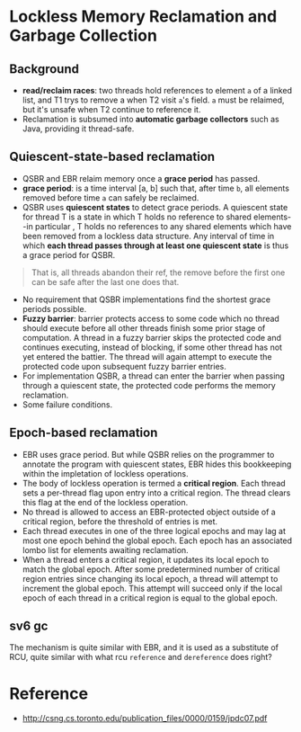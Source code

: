 # Lockless Memory Reclamation and Garbage Collection

## Background
- **read/reclaim races**: two threads hold references to element `a` of a linked list, and T1 trys to remove a when T2 visit `a`'s field.
 `a` must be relaimed, but it's unsafe when T2 continue to reference it.
- Reclamation is subsumed into **automatic garbage collectors** such as Java, providing it thread-safe.

## Quiescent-state-based reclamation
- QSBR and EBR relaim memory once a **grace period** has passed.
- **grace period**: is a time interval [a, b] such that, after time `b`, all elements removed before time `a` can safely be reclaimed.
- QSBR uses **quiescent states** to detect grace periods. A quiescent state for thread T is a state in which T holds no reference to shared elements--in particular
, T holds no references to any shared elements which have been removed from a lockless data structure. Any interval of time in which **each thread passes through at
 least one quiescent state** is thus a grace period for QSBR.
> That is, all threads abandon their ref, the remove before the first one can be safe after the last one does that.
- No requirement that QSBR implementations find the shortest grace periods possible.
- **Fuzzy barrier**: barrier protects access to some code which no thread should execute before all other threads finish some prior stage of computation.
 A thread in a fuzzy barrier skips the protected code and continues executing, instead of blocking, if some other thread has not yet entered the battier.
 The thread will again attempt to execute the protected code upon subsequent fuzzy barrier entries.
- For implementation QSBR, a thread can enter the barrier when passing through a quiescent state, the protected code performs the memory reclamation.
- Some failure conditions.

## Epoch-based reclamation
- EBR uses grace period. But while QSBR relies on the programmer to annotate the program with quiescent states, EBR hides this bookkeeping within the impletation of lockless operations.
- The body of lockless operation is termed a **critical region**. Each thread sets a per-thread flag upon entry into a critical region. The thread clears this flag at the end of the lockless operation.
- No thread is allowed to access an EBR-protected object outside of a critical region, before the threshold of entries is met.
- Each thread executes in one of the three logical epochs and may lag at most one epoch behind the global epoch. Each epoch has an associated lombo list for elements awaiting reclamation.
- When a thread enters a critical region, it updates its local epoch to match the global epoch. After some predetermined number of critical region entries since changing its local epoch,
 a thread will attempt to increment the global epoch. This attempt will succeed only if the local epoch of each thread in a critical region is equal to the global epoch.

## sv6 gc
The mechanism is quite similar with EBR, and it is used as a substitute of RCU, quite similar with what rcu `reference` and `dereference` does right?

# Reference
- http://csng.cs.toronto.edu/publication_files/0000/0159/jpdc07.pdf